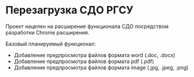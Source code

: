 # Перезагрузка СДО РГСУ

Проект нацелен на расширение функционала СДО посредством разработки Chrome расширения.

Базовый планируемый функционал:

- Добавление предпросмотра файлов формата word (.doc, .docx)
- Добавление предпросмотра файлов формата pdf (.pdf)
- Добавление предпросмотра файлов формата image (.jpg, .jpeg, .png)
